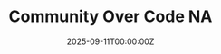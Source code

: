 ---
title: "Community Over Code NA"
date: "2025-09-11T00:00:00Z"
slug: community-over-code-na-25
params:
  location: "Minneapolis, MN"
  eventDate: 2025-09-11T00:00:00Z
talks:
- "Where's the Auto in Auto-Instrumentation?"
- "Tracing the Internals of a Cloud-Native Database"
url: "https://communityovercode.org/"
---
